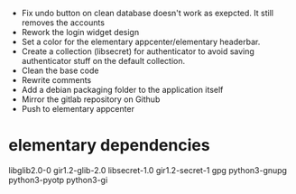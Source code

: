 - Fix undo button on clean database doesn't work as exepcted. It still removes the accounts
- Rework the login widget design
- Set a color for the elementary appcenter/elementary headerbar.
- Create a collection (libsecret) for authenticator to avoid saving authenticator stuff on the default collection.
- Clean the base code
- Rewrite comments
- Add a debian packaging folder to the application itself
- Mirror the gitlab repository on Github
- Push to elementary appcenter

# elementary dependencies
libglib2.0-0
gir1.2-glib-2.0
libsecret-1.0
gir1.2-secret-1
gpg
python3-gnupg
python3-pyotp
python3-gi
